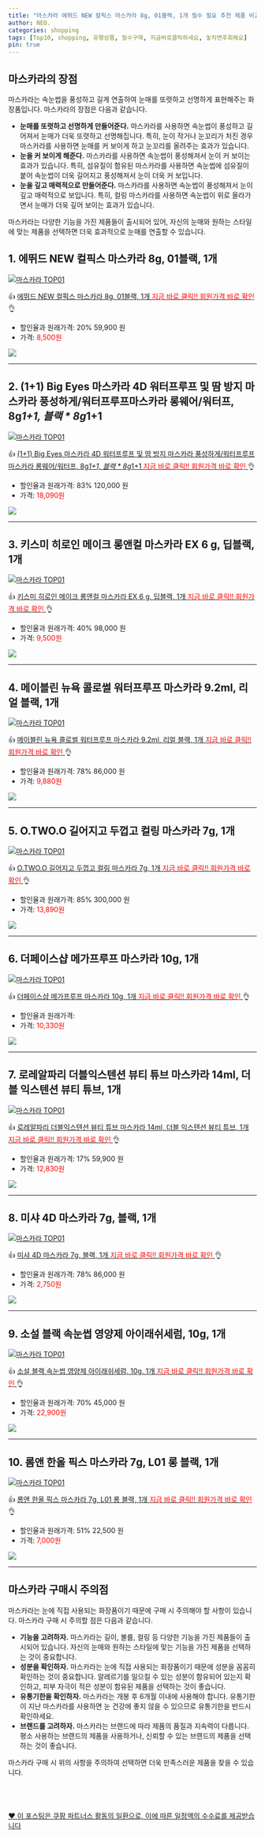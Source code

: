 ```yaml
---
title: "마스카라 에뛰드 NEW 컬픽스 마스카라 8g, 01블랙, 1개 필수 필요 추천 제품 비교 최저 가격 비교 장점 구매 후기 구매평"
author: NEO.
categories: shopping
tags: [Top10, shopping, 유행상품, 필수구매, 지금바로클릭하세요, 놓치면후회해요]
pin: true
---
```

## 마스카라의 장점

마스카라는 속눈썹을 풍성하고 길게 연출하여 눈매를 또렷하고 선명하게 표현해주는 화장품입니다. 마스카라의 장점은 다음과 같습니다.

* **눈매를 또렷하고 선명하게 만들어준다.** 마스카라를 사용하면 속눈썹이 풍성하고 길어져서 눈매가 더욱 또렷하고 선명해집니다. 특히, 눈이 작거나 눈꼬리가 처진 경우 마스카라를 사용하면 눈매를 커 보이게 하고 눈꼬리를 올려주는 효과가 있습니다.
* **눈을 커 보이게 해준다.** 마스카라를 사용하면 속눈썹이 풍성해져서 눈이 커 보이는 효과가 있습니다. 특히, 섬유질이 함유된 마스카라를 사용하면 속눈썹에 섬유질이 붙어 속눈썹이 더욱 길어지고 풍성해져서 눈이 더욱 커 보입니다.
* **눈을 깊고 매력적으로 만들어준다.** 마스카라를 사용하면 속눈썹이 풍성해져서 눈이 깊고 매력적으로 보입니다. 특히, 컬링 마스카라를 사용하면 속눈썹이 위로 올라가면서 눈매가 더욱 깊어 보이는 효과가 있습니다.

마스카라는 다양한 기능을 가진 제품들이 출시되어 있어, 자신의 눈매와 원하는 스타일에 맞는 제품을 선택하면 더욱 효과적으로 눈매를 연출할 수 있습니다.

   

## 1. 에뛰드 NEW 컬픽스 마스카라 8g, 01블랙, 1개

[![마스카라 TOP01](https://thumbnail7.coupangcdn.com/thumbnails/remote/490x490ex/image/retail/images/6536202082005422-f0fb6a9e-f9f0-4307-9195-09071150b088.jpg)](https://link.coupang.com/re/AFFSDP?lptag=AF3617701&subid=GithubCoopas&pageKey=5790283373&traceid=V0-153&itemId=9897417272&vendorItemId=77180773696)


👍 [에뛰드 NEW 컬픽스 마스카라 8g, 01블랙, 1개 <font color=red> 지금 바로 클릭!! 회원가격 바로 확인 </font> ](https://link.coupang.com/re/AFFSDP?lptag=AF3617701&subid=GithubCoopas&pageKey=5790283373&traceid=V0-153&itemId=9897417272&vendorItemId=77180773696) 👌 


- 할인율과 원래가격: 20%  59,900   원
- 가격: <span style='color:red'>8,500원</span>

[![](/discount_price.png)](https://link.coupang.com/re/AFFSDP?lptag=AF3617701&subid=GithubCoopas&pageKey=5790283373&traceid=V0-153&itemId=9897417272&vendorItemId=77180773696)

---


   

## 2. (1+1) Big Eyes 마스카라 4D 워터프루프 및 땀 방지 마스카라 풍성하게/워터프루프마스카라 롱웨어/워터프, 8g*1+1, 블랙 * 8g*1+1

[![마스카라 TOP01](https://thumbnail6.coupangcdn.com/thumbnails/remote/490x490ex/image/vendor_inventory/69b9/bf60a0577c2038ef50e2dad8413155a8e7a732553bffc2afe63b7ecb9da9.png)](https://link.coupang.com/re/AFFSDP?lptag=AF3617701&subid=GithubCoopas&pageKey=6809972668&traceid=V0-153&itemId=16106668155&vendorItemId=83303837841)


👍 [(1+1) Big Eyes 마스카라 4D 워터프루프 및 땀 방지 마스카라 풍성하게/워터프루프마스카라 롱웨어/워터프, 8g*1+1, 블랙 * 8g*1+1 <font color=red> 지금 바로 클릭!! 회원가격 바로 확인 </font> ](https://link.coupang.com/re/AFFSDP?lptag=AF3617701&subid=GithubCoopas&pageKey=6809972668&traceid=V0-153&itemId=16106668155&vendorItemId=83303837841) 👌 


- 할인율과 원래가격: 83%  120,000   원
- 가격: <span style='color:red'>18,090원</span>

[![](/discount_price.png)](https://link.coupang.com/re/AFFSDP?lptag=AF3617701&subid=GithubCoopas&pageKey=6809972668&traceid=V0-153&itemId=16106668155&vendorItemId=83303837841)

---


   

## 3. 키스미 히로인 메이크 롱앤컬 마스카라 EX 6 g, 딥블랙, 1개

[![마스카라 TOP01](https://thumbnail7.coupangcdn.com/thumbnails/remote/490x490ex/image/retail/images/8833881067104397-6eb93eac-5d02-453d-9268-6367410dc5cc.jpg)](https://link.coupang.com/re/AFFSDP?lptag=AF3617701&subid=GithubCoopas&pageKey=1067325796&traceid=V0-153&itemId=4028312&vendorItemId=3004833323)


👍 [키스미 히로인 메이크 롱앤컬 마스카라 EX 6 g, 딥블랙, 1개 <font color=red> 지금 바로 클릭!! 회원가격 바로 확인 </font> ](https://link.coupang.com/re/AFFSDP?lptag=AF3617701&subid=GithubCoopas&pageKey=1067325796&traceid=V0-153&itemId=4028312&vendorItemId=3004833323) 👌 


- 할인율과 원래가격: 40%  98,000   원
- 가격: <span style='color:red'>9,500원</span>

[![](/discount_price.png)](https://link.coupang.com/re/AFFSDP?lptag=AF3617701&subid=GithubCoopas&pageKey=1067325796&traceid=V0-153&itemId=4028312&vendorItemId=3004833323)

---


   

## 4. 메이블린 뉴욕 콜로썰 워터프루프 마스카라 9.2ml, 리얼 블랙, 1개

[![마스카라 TOP01](https://thumbnail10.coupangcdn.com/thumbnails/remote/490x490ex/image/retail/images/5886009321522980-dd222c91-8c99-45f9-be18-b69876031c1d.jpg)](https://link.coupang.com/re/AFFSDP?lptag=AF3617701&subid=GithubCoopas&pageKey=209550&traceid=V0-153&itemId=7657920311&vendorItemId=3000312081)


👍 [메이블린 뉴욕 콜로썰 워터프루프 마스카라 9.2ml, 리얼 블랙, 1개 <font color=red> 지금 바로 클릭!! 회원가격 바로 확인 </font> ](https://link.coupang.com/re/AFFSDP?lptag=AF3617701&subid=GithubCoopas&pageKey=209550&traceid=V0-153&itemId=7657920311&vendorItemId=3000312081) 👌 


- 할인율과 원래가격: 78%  86,000   원
- 가격: <span style='color:red'>9,880원</span>

[![](/discount_price.png)](https://link.coupang.com/re/AFFSDP?lptag=AF3617701&subid=GithubCoopas&pageKey=209550&traceid=V0-153&itemId=7657920311&vendorItemId=3000312081)

---


   

## 5. O.TWO.O 길어지고 두껍고 컬링 마스카라 7g, 1개

[![마스카라 TOP01](https://thumbnail6.coupangcdn.com/thumbnails/remote/490x490ex/image/vendor_inventory/db9a/d270d1f72ccc715fa6c743701c9d9e9175e2596f342cbf76e5c965567427.jpg)](https://link.coupang.com/re/AFFSDP?lptag=AF3617701&subid=GithubCoopas&pageKey=7667276546&traceid=V0-153&itemId=20443615125&vendorItemId=87524230167)


👍 [O.TWO.O 길어지고 두껍고 컬링 마스카라 7g, 1개 <font color=red> 지금 바로 클릭!! 회원가격 바로 확인 </font> ](https://link.coupang.com/re/AFFSDP?lptag=AF3617701&subid=GithubCoopas&pageKey=7667276546&traceid=V0-153&itemId=20443615125&vendorItemId=87524230167) 👌 


- 할인율과 원래가격: 85%  300,000   원
- 가격: <span style='color:red'>13,890원</span>

[![](/discount_price.png)](https://link.coupang.com/re/AFFSDP?lptag=AF3617701&subid=GithubCoopas&pageKey=7667276546&traceid=V0-153&itemId=20443615125&vendorItemId=87524230167)

---


   

## 6. 더페이스샵 메가프루프 마스카라 10g, 1개

[![마스카라 TOP01](https://thumbnail8.coupangcdn.com/thumbnails/remote/490x490ex/image/vendor_inventory/bdd6/d68bb17885cc47b7a2ce59cb07077489aa09b09ee62224c84aa7c3723037.jpg)](https://link.coupang.com/re/AFFSDP?lptag=AF3617701&subid=GithubCoopas&pageKey=1380248353&traceid=V0-153&itemId=2414553043&vendorItemId=87760435171)


👍 [더페이스샵 메가프루프 마스카라 10g, 1개 <font color=red> 지금 바로 클릭!! 회원가격 바로 확인 </font> ](https://link.coupang.com/re/AFFSDP?lptag=AF3617701&subid=GithubCoopas&pageKey=1380248353&traceid=V0-153&itemId=2414553043&vendorItemId=87760435171) 👌 


- 할인율과 원래가격: 
- 가격: <span style='color:red'>10,330원</span>

[![](/discount_price.png)](https://link.coupang.com/re/AFFSDP?lptag=AF3617701&subid=GithubCoopas&pageKey=1380248353&traceid=V0-153&itemId=2414553043&vendorItemId=87760435171)

---


   

## 7. 로레알파리 더블익스텐션 뷰티 튜브 마스카라 14ml, 더블 익스텐션 뷰티 튜브, 1개

[![마스카라 TOP01](https://thumbnail7.coupangcdn.com/thumbnails/remote/490x490ex/image/retail/images/40021711078676-53010559-f8c9-4a73-822c-aedfb1288235.jpg)](https://link.coupang.com/re/AFFSDP?lptag=AF3617701&subid=GithubCoopas&pageKey=29746&traceid=V0-153&itemId=14107305930&vendorItemId=3000036117)


👍 [로레알파리 더블익스텐션 뷰티 튜브 마스카라 14ml, 더블 익스텐션 뷰티 튜브, 1개 <font color=red> 지금 바로 클릭!! 회원가격 바로 확인 </font> ](https://link.coupang.com/re/AFFSDP?lptag=AF3617701&subid=GithubCoopas&pageKey=29746&traceid=V0-153&itemId=14107305930&vendorItemId=3000036117) 👌 


- 할인율과 원래가격: 17%  59,900   원
- 가격: <span style='color:red'>12,830원</span>

[![](/discount_price.png)](https://link.coupang.com/re/AFFSDP?lptag=AF3617701&subid=GithubCoopas&pageKey=29746&traceid=V0-153&itemId=14107305930&vendorItemId=3000036117)

---


   

## 8. 미샤 4D 마스카라 7g, 블랙, 1개

[![마스카라 TOP01](https://thumbnail6.coupangcdn.com/thumbnails/remote/490x490ex/image/retail/images/1401796047751571-46c22a3f-6049-4b4e-b68b-a81387aad166.jpg)](https://link.coupang.com/re/AFFSDP?lptag=AF3617701&subid=GithubCoopas&pageKey=112291268&traceid=V0-153&itemId=337723204&vendorItemId=3829413099)


👍 [미샤 4D 마스카라 7g, 블랙, 1개 <font color=red> 지금 바로 클릭!! 회원가격 바로 확인 </font> ](https://link.coupang.com/re/AFFSDP?lptag=AF3617701&subid=GithubCoopas&pageKey=112291268&traceid=V0-153&itemId=337723204&vendorItemId=3829413099) 👌 


- 할인율과 원래가격: 78%  86,000   원
- 가격: <span style='color:red'>2,750원</span>

[![](/discount_price.png)](https://link.coupang.com/re/AFFSDP?lptag=AF3617701&subid=GithubCoopas&pageKey=112291268&traceid=V0-153&itemId=337723204&vendorItemId=3829413099)

---


   

## 9. 소설 블랙 속눈썹 영양제 아이래쉬세럼, 10g, 1개

[![마스카라 TOP01](https://thumbnail7.coupangcdn.com/thumbnails/remote/490x490ex/image/vendor_inventory/c2e4/d49858ab184fdcf2ad694248e3949608cd765ef1c3839038301aa9cf81f8.jpg)](https://link.coupang.com/re/AFFSDP?lptag=AF3617701&subid=GithubCoopas&pageKey=7462696000&traceid=V0-153&itemId=19455057827&vendorItemId=87624253311)


👍 [소설 블랙 속눈썹 영양제 아이래쉬세럼, 10g, 1개 <font color=red> 지금 바로 클릭!! 회원가격 바로 확인 </font> ](https://link.coupang.com/re/AFFSDP?lptag=AF3617701&subid=GithubCoopas&pageKey=7462696000&traceid=V0-153&itemId=19455057827&vendorItemId=87624253311) 👌 


- 할인율과 원래가격: 70%  45,000   원
- 가격: <span style='color:red'>22,900원</span>

[![](/discount_price.png)](https://link.coupang.com/re/AFFSDP?lptag=AF3617701&subid=GithubCoopas&pageKey=7462696000&traceid=V0-153&itemId=19455057827&vendorItemId=87624253311)

---


   

## 10. 롬앤 한올 픽스 마스카라 7g, L01 롱 블랙, 1개

[![마스카라 TOP01](https://thumbnail7.coupangcdn.com/thumbnails/remote/490x490ex/image/retail/images/8843987768332089-42e379e8-9957-493f-a4c7-8382e6fcd3ef.jpg)](https://link.coupang.com/re/AFFSDP?lptag=AF3617701&subid=GithubCoopas&pageKey=5455561252&traceid=V0-153&itemId=8337413506&vendorItemId=75625233679)


👍 [롬앤 한올 픽스 마스카라 7g, L01 롱 블랙, 1개 <font color=red> 지금 바로 클릭!! 회원가격 바로 확인 </font> ](https://link.coupang.com/re/AFFSDP?lptag=AF3617701&subid=GithubCoopas&pageKey=5455561252&traceid=V0-153&itemId=8337413506&vendorItemId=75625233679) 👌 


- 할인율과 원래가격: 51%  22,500   원
- 가격: <span style='color:red'>7,000원</span>

[![](/discount_price.png)](https://link.coupang.com/re/AFFSDP?lptag=AF3617701&subid=GithubCoopas&pageKey=5455561252&traceid=V0-153&itemId=8337413506&vendorItemId=75625233679)

---
## 마스카라 구매시 주의점

마스카라는 눈에 직접 사용되는 화장품이기 때문에 구매 시 주의해야 할 사항이 있습니다. 마스카라 구매 시 주의할 점은 다음과 같습니다.

* **기능을 고려하자.** 마스카라는 길이, 볼륨, 컬링 등 다양한 기능을 가진 제품들이 출시되어 있습니다. 자신의 눈매와 원하는 스타일에 맞는 기능을 가진 제품을 선택하는 것이 중요합니다.
* **성분을 확인하자.** 마스카라는 눈에 직접 사용되는 화장품이기 때문에 성분을 꼼꼼히 확인하는 것이 중요합니다. 알레르기를 일으킬 수 있는 성분이 함유되어 있는지 확인하고, 피부 자극이 적은 성분이 함유된 제품을 선택하는 것이 좋습니다.
* **유통기한을 확인하자.** 마스카라는 개봉 후 6개월 이내에 사용해야 합니다. 유통기한이 지난 마스카라를 사용하면 눈 건강에 좋지 않을 수 있으므로 유통기한을 반드시 확인하세요.
* **브랜드를 고려하자.** 마스카라는 브랜드에 따라 제품의 품질과 지속력이 다릅니다. 평소 사용하는 브랜드의 제품을 사용하거나, 신뢰할 수 있는 브랜드의 제품을 선택하는 것이 좋습니다.

마스카라 구매 시 위의 사항을 주의하여 선택하면 더욱 만족스러운 제품을 찾을 수 있습니다.<br><br><br><br><br> [ ❤  이 포스팅은 쿠팡 파트너스 활동의 일환으로, 이에 따른 일정액의 수수료를 제공받습니다](https://link.coupang.com/a/bcEFyh)